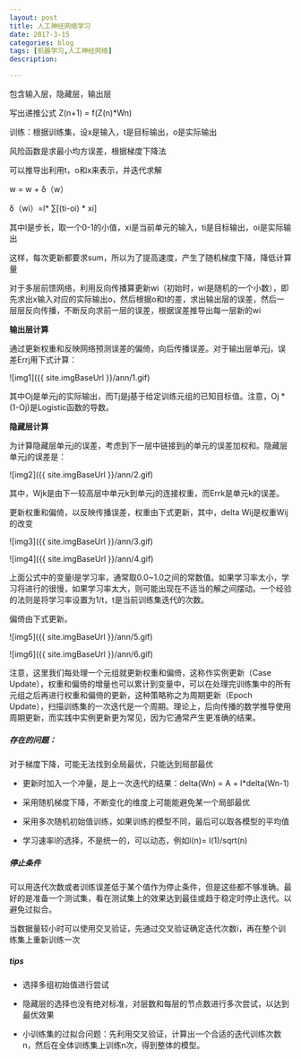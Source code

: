 ```yaml
---
layout: post
title: 人工神经网络学习
date: 2017-3-15
categories: blog
tags: [机器学习,人工神经网络]
description:

---
```

包含输入层，隐藏层，输出层

写出递推公式  Z(n+1) = f(Z(n)*Wn)

训练：根据训练集，设x是输入，t是目标输出，o是实际输出

风险函数是求最小均方误差，根据梯度下降法

可以推导出利用t，o和x来表示，并迭代求解

w = w + δ（w）

δ（wi）=l* ∑[(ti-oi) * xi]

其中l是步长，取一个0-1的小值，xi是当前单元的输入，ti是目标输出，oi是实际输出

这样，每次更新都要求sum，所以为了提高速度，产生了随机梯度下降，降低计算量

对于多层前馈网络，利用反向传播算更新wi（初始时，wi是随机的一个小数），即先求出x输入对应的实际输出o，然后根据o和t的差，求出输出层的误差，然后一层层反向传播，不断反向求前一层的误差，根据误差推导出每一层新的wi

**输出层计算**

通过更新权重和反映网络预测误差的偏倚，向后传播误差。对于输出层单元j，误差Errj用下式计算：


![img1]({{ site.imgBaseUrl }}/ann/1.gif)

其中Oj是单元j的实际输出，而Tj是j基于给定训练元组的已知目标值。注意，Oj * (1-Oj)是Logistic函数的导数。

**隐藏层计算**

为计算隐藏层单元j的误差，考虑到下一层中链接到j的单元的误差加权和。隐藏层单元j的误差是：

![img2]({{ site.imgBaseUrl }}/ann/2.gif)


其中，Wjk是由下一较高层中单元k到单元j的连接权重，而Errk是单元k的误差。

更新权重和偏倚，以反映传播误差，权重由下式更新，其中，delta Wij是权重Wij的改变

![img3]({{ site.imgBaseUrl }}/ann/3.gif)

![img4]({{ site.imgBaseUrl }}/ann/4.gif)

上面公式中的变量l是学习率，通常取0.0~1.0之间的常数值。如果学习率太小，学习将进行的很慢，如果学习率太大，则可能出现在不适当的解之间摆动。一个经验的法则是将学习率设置为1/t，t是当前训练集迭代的次数。

偏倚由下式更新。

![img5]({{ site.imgBaseUrl }}/ann/5.gif)

![img6]({{ site.imgBaseUrl }}/ann/6.gif)

注意，这里我们每处理一个元组就更新权重和偏倚，这称作实例更新（Case Update），权重和偏倚的增量也可以累计到变量中，可以在处理完训练集中的所有元组之后再进行权重和偏倚的更新，这种策略称之为周期更新（Epoch Update），扫描训练集的一次迭代是一个周期。理论上，后向传播的数学推导使用周期更新，而实践中实例更新更为常见，因为它通常产生更准确的结果。




##### 存在的问题：
对于梯度下降，可能无法找到全局最优，只能达到局部最优

- 更新时加入一个冲量，是上一次迭代的结果：delta(Wn) = A + l*delta(Wn-1)

- 采用随机梯度下降，不断变化的维度上可能能避免某一个局部最优

- 采用多次随机初始值训练，如果训练的模型不同，最后可以取各模型的平均值

- 学习速率l的选择，不是统一的，可以动态，例如l(n)= l(1)/sqrt(n)


##### 停止条件

可以用迭代次数或者训练误差低于某个值作为停止条件，但是这些都不够准确。最好的是准备一个测试集，看在测试集上的效果达到最佳或趋于稳定时停止迭代。以避免过拟合。

当数据量较小时可以使用交叉验证，先通过交叉验证确定迭代次数i，再在整个训练集上重新训练一次

##### tips

- 选择多组初始值进行尝试

- 隐藏层的选择也没有绝对标准，对层数和每层的节点数进行多次尝试，以达到最优效果

- 小训练集的过拟合问题：先利用交叉验证，计算出一个合适的迭代训练次数n，然后在全体训练集上训练n次，得到整体的模型。










